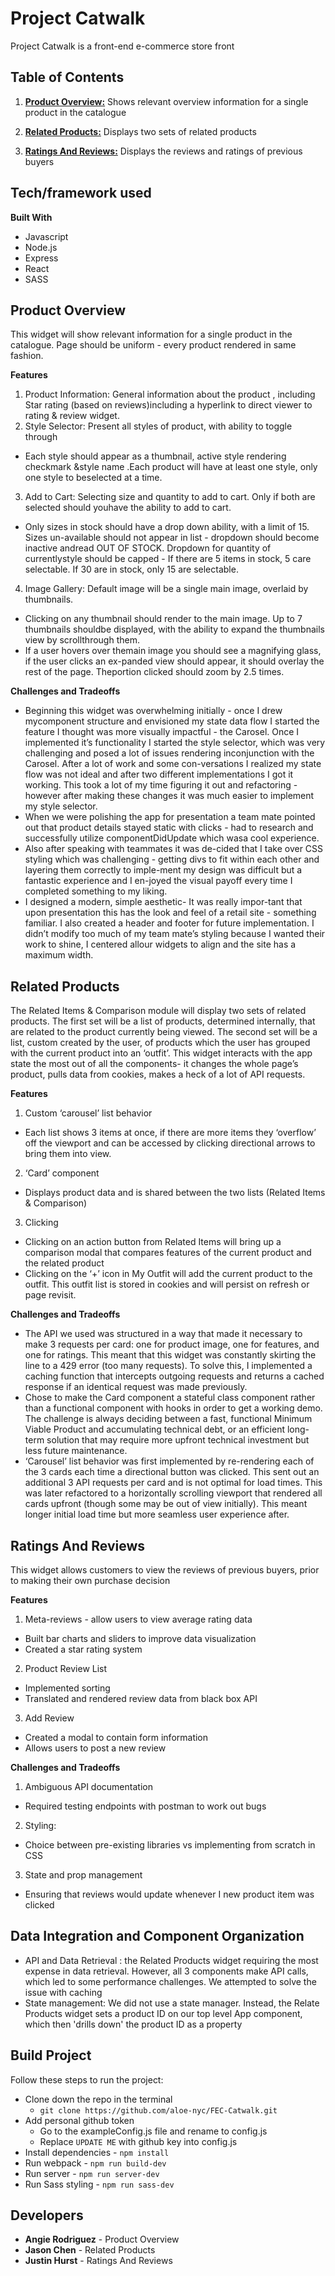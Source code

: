 # Project Catwalk
Project Catwalk is a front-end e-commerce store front

## Table of Contents

1. [**Product Overview:**](#product-overview) Shows relevant overview information for a single product in the catalogue

2. [**Related Products:**](#related-products) Displays two sets of related products

3. [**Ratings And Reviews:**](#ratings-and-reviews) Displays the reviews and ratings of previous buyers

## Tech/framework used

**Built With**
- Javascript
- Node.js
- Express
- React
- SASS



## Product Overview
This widget will show relevant information for a single product in the catalogue. Page should be uniform - every product rendered in same fashion.

**Features**
1. Product Information: General information about the product , including Star rating (based on reviews)including a hyperlink to direct viewer to rating & review widget.
2. Style Selector: Present all styles of product, with ability to toggle through
  * Each style should appear as a thumbnail, active style rendering checkmark &style name .Each product will have at least one style, only one style to beselected at a time.
3. Add to Cart: Selecting size and quantity to add to cart. Only if both are selected should youhave the ability to add to cart.
  * Only sizes in stock should have a drop down ability, with a limit of 15. Sizes un-available should not appear in list - dropdown should become inactive andread OUT OF STOCK. Dropdown for quantity of currentlystyle should be capped - If there are 5 items in stock, 5 care selectable. If 30 are in stock, only 15 are selectable.
4. Image Gallery: Default image will be a single main image, overlaid by thumbnails.
  *  Clicking on any thumbnail should render to the main image. Up to 7 thumbnails shouldbe displayed,  with the ability to expand the thumbnails view by scrollthrough them.
  * If a user hovers over themain image you should see a magnifying glass, if the user clicks an ex-panded view should appear, it should overlay the rest of the page. Theportion clicked should zoom by 2.5 times.

**Challenges and Tradeoffs**
* Beginning this widget was overwhelming initially - once I drew mycomponent structure and envisioned my state data flow I started the feature I thought was more visually impactful - the Carosel. Once I implemented it’s functionality I started the style selector, which was very challenging and posed a lot of issues rendering inconjunction with the Carosel. After a lot of work and some con-versations I realized my state flow was not ideal and after two different implementations I got it working. This took a lot of my time figuring it out and refactoring - however after making these changes it was much easier to implement my style selector.
* When we were polishing the app for presentation a team mate pointed out that product details stayed static with clicks - had to research and successfully utilize componentDidUpdate which wasa cool experience.
* Also after speaking with teammates it was de-cided that I take over CSS styling which was challenging - getting divs to fit within each other and layering them correctly to imple-ment my design was difficult  but a fantastic experience and I en-joyed the visual payoff every time I completed something to my liking.
* I designed a modern, simple aesthetic- It was really impor-tant that upon presentation this has the look and feel of a retail site - something familiar. I also created a header and footer for future implementation. I didn’t modify too much of my team mate’s styling because I wanted their work to shine, I centered allour widgets to align and the site has a maximum width.



## Related Products
The Related Items & Comparison module will display two sets of related products.  The first set will be a list of products, determined internally, that are related to the product currently being viewed.  The second set will be a list, custom created by the user, of products which the user has grouped with the current product into an ‘outfit’.
This widget interacts with the app state the most out of all the components- it changes the whole page’s product, pulls data from cookies, makes a heck of a lot of API requests.

**Features**
1. Custom ‘carousel’ list behavior
  * Each list shows 3 items at once, if there are more items they ‘overflow’ off the viewport and can be accessed by clicking directional arrows to bring them into view.
2. ‘Card’ component
  * Displays product data and is shared between the two lists (Related Items & Comparison)
3. Clicking
  * Clicking on an action button from Related Items will bring up a comparison modal that compares features of the current product and the related product
  * Clicking on the ‘+’ icon in My Outfit will add the current product to the outfit. This outfit list is stored in cookies and will persist on refresh or page revisit.

**Challenges and Tradeoffs**
* The API we used was structured in a way that made it necessary to make 3 requests per card: one for product image, one for features, and one for ratings. This meant that this widget was constantly skirting the line to a 429 error (too many requests). To solve this, I implemented a caching function that intercepts outgoing requests and returns a cached response if an identical request was made previously.
* Chose to make the Card component a stateful class component rather than a functional component with hooks in order to get a working demo. The challenge is always deciding between a fast, functional Minimum Viable Product and accumulating technical debt, or an efficient long-term solution that may require more upfront technical investment but less future maintenance.
* ‘Carousel’ list behavior was first implemented by re-rendering each of the 3 cards each time a directional button was clicked. This sent out an additional 3 API requests per card and is not optimal for load times. This was later refactored to a horizontally scrolling viewport that rendered all cards upfront (though some may be out of view initially). This meant longer initial load time but more seamless user experience after.



## Ratings And Reviews
This widget allows customers to view the reviews of previous buyers, prior to making their own purchase decision

**Features**
1. Meta-reviews - allow users to view average rating data
  * Built bar charts and sliders to improve data visualization
* Created a star rating system
2. Product Review List
  * Implemented sorting
* Translated and rendered review data from black box API
3. Add Review
  * Created a modal to contain form information
  * Allows users to post a new review

**Challenges and Tradeoffs**
1. Ambiguous API documentation
  * Required testing endpoints with postman to work out bugs
2. Styling:
  * Choice between pre-existing libraries vs implementing from scratch in CSS
3. State and prop management
  * Ensuring that reviews would update whenever I new product item was clicked

 <!-- ![](gifs_and_images/ratingsAndReviews.gif) -->
 <!-- ![](gifs_and_images/screenshots/ratingsAndReviews_modal.png) -->
 <!-- ![name](gifs_and_images/screenshots/overviewScroll.gif) -->


## Data Integration and Component Organization

  * API and Data Retrieval : the Related Products widget requiring the most expense in data retrieval. However, all 3 components make API calls, which led to some performance challenges. We attempted to solve the issue with caching
  * State management: We did not use a state manager. Instead, the Relate Products widget sets a product ID on our top level App component, which then 'drills down' the product ID as a property


## Build Project
Follow these steps to run the project:
- Clone down the repo in the terminal
  * `git clone https://github.com/aloe-nyc/FEC-Catwalk.git`
- Add personal github token
  * Go to the exampleConfig.js file and rename to config.js
  * Replace `UPDATE ME` with github key into config.js
- Install dependencies - `npm install`
- Run webpack - `npm run build-dev`
- Run server - `npm run server-dev`
- Run Sass styling - `npm run sass-dev`


## Developers
- **Angie Rodriguez** - Product Overview
- **Jason Chen** - Related Products
- **Justin Hurst** - Ratings And Reviews
